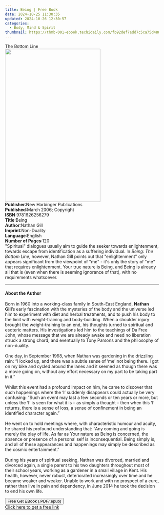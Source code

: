 ```yaml
---
title: Being | Free Book
date: 2024-10-25 11:30:35
updated: 2024-10-26 12:30:57
categories:
  - Body, Mind & Spirit
thumbnail: https://thmb-001-ebook.techidaily.com/fb92def7add7c5ca75d48825ad0422a50b6d3aa63c4fe2c33a5c9464d264c99c.jpg
---
```

<main id="book-container">
  <div class="flex flex-col">
    <div class="book-brief flex-1 py-6 px-4 sm:p-6 md:py-10 md:px-8">
      <!-- brief-->
      <div class="book-brief-main">The Bottom Line</div>
    </div>
    <div
      class="book-meta-info flex-1 grid gap-4 col-start-1 col-end-3 row-start-1 sm:mb-6 sm:grid-cols-4 lg:gap-6 lg:col-start-2 lg:row-end-6 lg:row-span-6 lg:mb-0"
    >
      <div
        class="book-meta-info-left place-content-center mt-4 p-4 text-sm leading-6 col-start-2 col-span-2 dark:text-slate-400"
      >
        <img
          class="w-full h-500 object-cover rounded-lg sm:h-255 sm:col-span-2 lg:col-span-full"
          src="https://img-001-ebook.techidaily.com/35b82eaac6326f230906cd7b9cb29678f2c61f7277717d9af0a47bf20ad1d3b8.jpg"
          alt=""
          width="312"
          height="500"
        />
      </div>
      <div
        class="book-meta-info-right mt-2 col-start-1 row-start-2 col-span-3 self-center"
      >
        <!-- meta data  -->
        <div class="flex flex-col px-4 md:px-8">
          <div class="flex-1">
            <strong>Publisher</strong>:<span class="px-2"
              >New Harbinger Publications</span
            >
          </div>
          <div class="flex-1">
            <strong>Published</strong>:<span class="px-2"
              >March 2006; Copyright</span
            >
          </div>
          <div class="flex-1">
            <strong>ISBN</strong>:<span class="px-2">9781626256279</span>
          </div>
          <div class="flex-1">
            <strong>Title</strong>:<span class="px-2">Being</span>
          </div>
          <div class="flex-1">
            <strong>Author</strong>:<span class="px-2">Nathan Gill</span>
          </div>
          <div class="flex-1">
            <strong>Imprint</strong>:<span class="px-2">Non-Duality</span>
          </div>
          <div class="flex-1">
            <strong>Language</strong>:<span class="px-2">English</span>
          </div>
          <div class="flex-1">
            <strong>Number of Pages</strong>:<span class="px-2">120</span>
          </div>
        </div>
      </div>
    </div>
    <div class="book-description flex-1 py-6 px-4 sm:p-6 md:py-10 md:px-8">
      <div class="book-description-main">
        <div accordion-content="" id="description">
          "Spiritual" dialogues usually aim to guide the seeker towards
          enlightenment, towards escape from identification as a suffering
          individual. In <i>Being: The Bottom Line</i>, however, Nathan Gill
          points out that "enlightenment" only appears significant from the
          viewpoint of "me" - it's only the story of "me" that requires
          enlightenment. Your true nature is Being, and Being is already all
          that is (even when there is seeming ignorance of that), with no
          requirements whatsoever.
        </div>
      </div>
    </div>
    <div class="book-excerpts flex-1 py-6 px-4 sm:p-6 md:py-10 md:px-8">
      <!-- excerpts-->
      <div class="book-excerpts-main">
        <hr />
        <h4 class="placeholder placeholder-heading">
          <span>About the Author</span>
        </h4>
        <p>
          Born in 1960 into a working-class family in South-East England,
          <b>Nathan Gill</b>’s early fascination with the mysteries of the body
          and the universe led him to experiment with diet and herbal
          treatments, and to push his body to the limit with weight-training and
          body-building. When a shoulder injury brought the weight-training to
          an end, his thoughts turned to spiritual and esoteric matters. His
          investigations led him to the teachings of Da Free John, whose message
          that we are already awake and need no liberation struck a strong
          chord, and eventually to Tony Parsons and the philosophy of
          non-duality.<br /><br />
          One day, in September 1998, when Nathan was gardening in the drizzling
          rain: “I looked up, and there was a subtle sense of ‘me’ not being
          there. I got on my bike and cycled around the lanes and it seemed as
          though there was a movie going on, without any effort necessary on my
          part to be taking part in it.”<br /><br />
          Whilst this event had a profound impact on him, he came to discover
          that such happenings where the ‘I’ suddenly disappears could actually
          be very confusing: “Such an event may last a few seconds or ten years
          or more, but unless the ‘I’ is seen for what it is – as simply a
          thought – then when this ‘I’ returns, there is a sense of loss, a
          sense of confinement in being an identified character again.”<br /><br />
          He went on to hold meetings where, with characteristic humour and
          acuity, he shared his profound understanding that: “Any coming and
          going is merely the play of life. As far as Your nature as Being is
          concerned, the absence or presence of a personal self is
          inconsequential. Being simply is, and all of these appearances and
          happenings may simply be described as the cosmic entertainment.”<br /><br />
          During his years of spiritual seeking, Nathan was divorced, married
          and divorced again, a single parent to his two daughters throughout
          most of their school years, working as a gardener in a small village
          in Kent. His health, however, never robust, deteriorated increasingly
          over time and he became weaker and weaker. Unable to work and with no
          prospect of a cure, rather than live in pain and dependency, in June
          2014 he took the decision to end his own life.
        </p>
      </div>
    </div>
    <div
      class="book-about-author flex-1 py-6 px-4 sm:p-6 md:py-10 md:px-8"
    ></div>
    <div class="book-free-get flex-1 py-6 px-4 sm:p-6 md:py-10 md:px-8">
      <button
        id="btn-free-get"
        class="bg-blue-500 hover:bg-blue-700 text-white font-bold py-2 px-4 rounded"
      >
        Free Get EBook (.PDF/.epub)
      </button>
      <div id="countdown-display" class="px-2 text-lg mt-2"></div>
      <a
        id="free-link"
        class="hidden bg-blue-500 hover:bg-blue-700 text-white font-bold py-2 px-4 rounded"
        href="https://www.ebooks.com/en-us/book/2544835/being/nathan-gill/"
        target="_blank"
        >Click here to get a free link</a
      >
    </div>
    <script>
      let countdownTime = 0;
      let countdownInterval = null;
      document
        .getElementById('btn-free-get')
        .addEventListener('click', startCountdown);
      function startCountdown() {
        countdownTime = new Date().getTime() + 60000 * 3;
        countdownInterval = setInterval(updateCountdown, 1000);
        document.getElementById('btn-free-get').disabled = true;
        document
          .getElementById('btn-free-get')
          .classList.add('bg-gray-500', 'cursor-not-allowed');
      }
      function updateCountdown() {
        let currentTime = new Date().getTime();
        let timeLeft = countdownTime - currentTime;
        let secondsLeft = Math.floor(timeLeft / 1000);
        document.getElementById('countdown-display').innerHTML =
          `Remaining time: ${secondsLeft} seconds.`;
        if (secondsLeft <= 0) {
          clearInterval(countdownInterval);
          document.getElementById('btn-free-get').classList.add('hidden');
          document.getElementById('free-link').classList.remove('hidden');
          document.getElementById('countdown-display').innerHTML = '';
        }
      }
    </script>
  </div>
</main>

